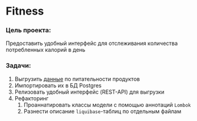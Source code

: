 # Fitness

### Цель проекта:
Предоставить удобный интерфейс для отслеживания количества потребленных калорий в день

### Задачи:
1. Выгрузить [данные](https://fdc.nal.usda.gov/faq.html) по питательности продуктов
2. Импортировать их в БД Postgres
3. Релизовать удобный интерфейс (REST-API) для выгрузки
2. Рефакторинг
   1. Проаннатировать классы модели с помощью аннотаций `Lombok`
   2. Разнести описание `liquibase`-таблиц по отдельным файлам
